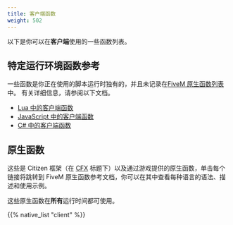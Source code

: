 ```yaml
---
title: 客户端函数
weight: 502
---
```


以下是你可以在**客户端**使用的一些函数列表。

特定运行环境函数参考
--------------------------
一些函数是你正在使用的脚本运行时独有的，并且未记录在[FiveM 原生函数列表](https://runtime.fivem.net/doc/reference.html)中。
有关详细信息，请参阅以下文档。

- [Lua 中的客户端函数](/docs/scripting-reference/runtimes/lua/client-functions)
- [JavaScript 中的客户端函数](/docs/scripting-reference/runtimes/javascript/client-functions)
- [C# 中的客户端函数](/docs/scripting-reference/runtimes/csharp/client-functions)

原生函数
----------------
这些是 Citizen 框架（在 [CFX](#cfx) 标题下）以及通过游戏提供的原生函数，单击每个链接将跳转到 FiveM 原生函数参考文档，你可以在其中查看每种语言的语法、描述和使用示例。

这些原生函数在**所有**运行时间都可使用。

{{% native_list "client" %}}
